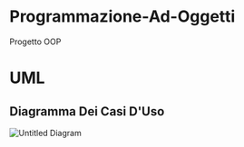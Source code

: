 # Programmazione-Ad-Oggetti
Progetto OOP


# UML

## Diagramma Dei Casi D'Uso
![Untitled Diagram](https://user-images.githubusercontent.com/48152637/82448404-f643a400-9aa9-11ea-950f-5757b42b68d6.png)

